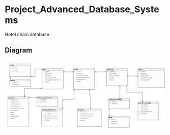 # Project_Advanced_Database_Systems
Hotel chain database


## Diagram
![PWygenerowany_schemat.png](https://github.com/JuliaSzymanska/Project_Advanced_Database_Systems/blob/master/Schematy/Wygenerowany_schemat.png)

